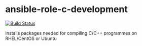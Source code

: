 # ansible-role-c-development

[![Build Status](https://travis-ci.org/wflgh/ansible-role-c-development.svg?branch=master)](https://travis-ci.org/wflgh/ansible-role-c-development)

Installs packages needed for compiling C/C++ programmes on RHEL/CentOS or Ubuntu
